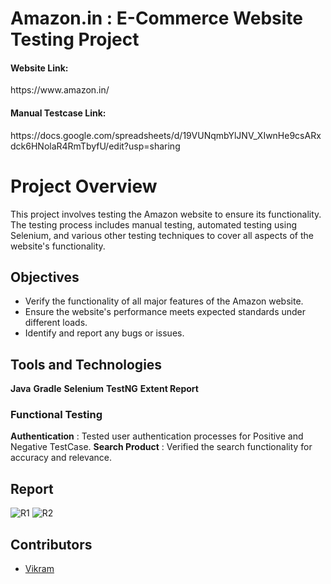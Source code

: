 # Amazon.in : E-Commerce Website Testing Project

<h4>Website Link: </h4> 
https://www.amazon.in/

<h4>Manual Testcase Link: </h4>
https://docs.google.com/spreadsheets/d/19VUNqmbYlJNV_XIwnHe9csARxdck6HNolaR4RmTbyfU/edit?usp=sharing

<h1>Project Overview</h1>
This project involves testing the Amazon website to ensure its functionality. The testing process includes manual testing, automated testing using Selenium, and various other testing techniques to cover all aspects of the website's functionality.

## Objectives

- Verify the functionality of all major features of the Amazon website.
- Ensure the website's performance meets expected standards under different loads.
- Identify and report any bugs or issues.

## Tools and Technologies
**Java**
**Gradle**
**Selenium**
**TestNG**
**Extent Report**


### Functional Testing
**Authentication** : Tested user authentication processes for Positive and Negative TestCase.
**Search Product** : Verified the search functionality for accuracy and relevance.

## Report
![R1](https://github.com/user-attachments/assets/7eda3c62-b11a-4a56-b380-36322539cc5f)
![R2](https://github.com/user-attachments/assets/41073ed8-afde-4a03-bd5b-cfe5513c8fe1)


## Contributors

- [Vikram](https://github.com/VK14133M02)



